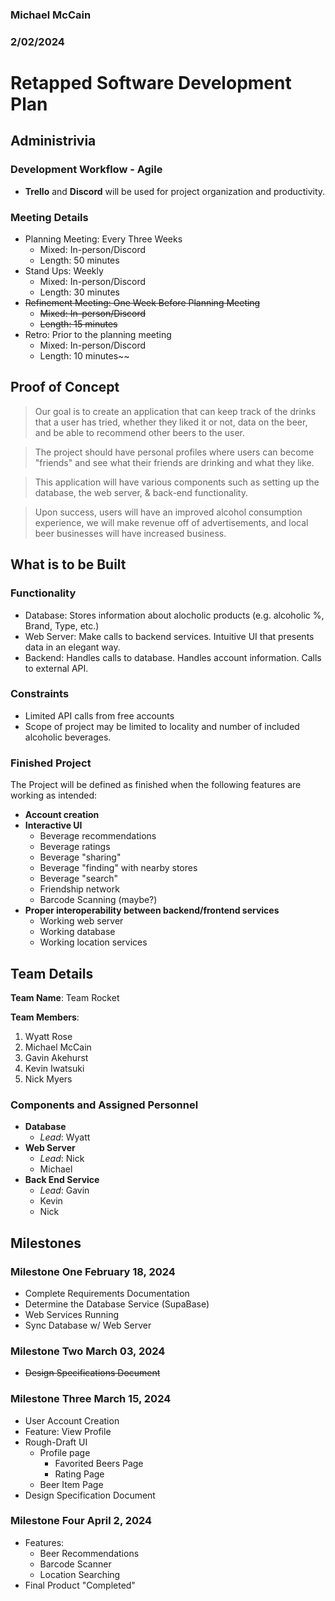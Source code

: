 ### Michael McCain

### 2/02/2024

# Retapped Software Development Plan

## Administrivia

### Development Workflow - Agile

- **Trello** and **Discord** will be used for project organization and productivity.

### Meeting Details

- Planning Meeting: Every Three Weeks
  - Mixed: In-person/Discord
  - Length: 50 minutes
- Stand Ups: Weekly
  - Mixed: In-person/Discord
  - Length: 30 minutes
- ~~Refinement Meeting: One Week Before Planning Meeting~~
  - ~~Mixed: In-person/Discord~~
  - ~~Length: 15 minutes~~
- Retro: Prior to the planning meeting
  - Mixed: In-person/Discord
  - Length: 10 minutes~~

## Proof of Concept

> Our goal is to create an application that can keep track of the drinks that a user has tried, whether they liked it or not, data on the beer, and be able to recommend other beers to the user.

> The project should have personal profiles where users can become "friends" and see what their friends are drinking and what they like.

> This application will have various components such as setting up the database, the web server, & back-end functionality.

> Upon success, users will have an improved alcohol consumption experience, we will make revenue off of advertisements, and local beer businesses will have increased business.

## What is to be Built

### Functionality

- Database: Stores information about alocholic products (e.g. alcoholic %, Brand, Type, etc.)
- Web Server: Make calls to backend services. Intuitive UI that presents data in an elegant way.
- Backend: Handles calls to database. Handles account information. Calls to external API.

### Constraints

- Limited API calls from free accounts
- Scope of project may be limited to locality and number of included alcoholic beverages.

### Finished Project

The Project will be defined as finished when the following features are working as intended:

- **Account creation**
- **Interactive UI**
  - Beverage recommendations
  - Beverage ratings
  - Beverage "sharing"
  - Beverage "finding" with nearby stores
  - Beverage "search"
  - Friendship network
  - Barcode Scanning (maybe?)
- **Proper interoperability between backend/frontend services**
  - Working web server
  - Working database
  - Working location services

## Team Details

**Team Name**: Team Rocket

**Team Members**:

1. Wyatt Rose
2. Michael McCain
3. Gavin Akehurst
4. Kevin Iwatsuki
5. Nick Myers

### Components and Assigned Personnel

- **Database**
  - _Lead_: Wyatt
- **Web Server**
  - _Lead_: Nick
  - Michael
- **Back End Service**
  - _Lead_: Gavin
  - Kevin
  - Nick

## Milestones

### Milestone One **February 18, 2024**

- Complete Requirements Documentation
- Determine the Database Service (SupaBase)
- Web Services Running
- Sync Database w/ Web Server

### Milestone Two **March 03, 2024**

- ~~Design Specifications Document~~

### Milestone Three **March 15, 2024**

- User Account Creation
- Feature: View Profile
- Rough-Draft UI
  - Profile page
    - Favorited Beers Page
    - Rating Page
  - Beer Item Page
- Design Specification Document

### Milestone Four **April 2, 2024**

- Features:
  - Beer Recommendations
  - Barcode Scanner
  - Location Searching
- Final Product "Completed"
